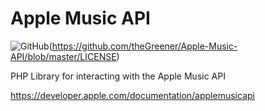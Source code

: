 # Apple Music API

![GitHub](https://img.shields.io/github/license/thegreener/Apple-Music-API)(https://github.com/theGreener/Apple-Music-API/blob/master/LICENSE)

PHP Library for interacting with the Apple Music API

https://developer.apple.com/documentation/applemusicapi

